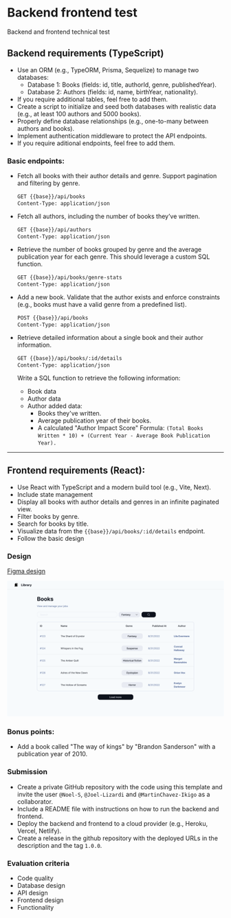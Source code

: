 # Backend frontend test
Backend and frontend technical test

## Backend requirements (TypeScript)

- Use an ORM (e.g., TypeORM, Prisma, Sequelize) to manage two databases:
  - Database 1: Books (fields: id, title, authorId, genre, publishedYear).
  - Database 2: Authors (fields: id, name, birthYear, nationality).
- If you require additional tables, feel free to add them.
- Create a script to initialize and seed both databases with realistic data (e.g., at least 100 authors and 5000 books).
- Properly define database relationships (e.g., one-to-many between authors and books).
- Implement authentication middleware to protect the API endpoints.
- If you require aditional endpoints, feel free to add them.

### Basic endpoints:
- Fetch all books with their author details and genre. Support pagination and filtering by genre.
  ```http
  GET {{base}}/api/books
  Content-Type: application/json
  ```
  
- Fetch all authors, including the number of books they’ve written.
  ```http
  GET {{base}}/api/authors
  Content-Type: application/json
  ```

- Retrieve the number of books grouped by genre and the average publication year for each genre. This should leverage a custom SQL function.
  ```http
  GET {{base}}/api/books/genre-stats
  Content-Type: application/json
  ```

- Add a new book. Validate that the author exists and enforce constraints (e.g., books must have a valid genre from a predefined list).
  ```http
  POST {{base}}/api/books
  Content-Type: application/json
  ```

- Retrieve detailed information about a single book and their author information.
  ```http
  GET {{base}}/api/books/:id/details
  Content-Type: application/json
  ```
  Write a SQL function to retrieve the following information:
  - Book data
  - Author data
  - Author added data:
    - Books they've written.
    - Average publication year of their books.
    - A calculated "Author Impact Score"
      Formula: `(Total Books Written * 10) + (Current Year - Average Book Publication Year).`

---
## Frontend requirements (React):

- Use React with TypeScript and a modern build tool (e.g., Vite, Next).
- Include state management
- Display all books with author details and genres in an infinite paginated view.
- Filter books by genre.
- Search for books by title.
- Visualize data from the `{{base}}/api/books/:id/details` endpoint.
- Follow the basic design

### Design
[Figma design](https://www.figma.com/design/2ir4rNsy6tbv0KWjlLzYcE/Backend-frontend?node-id=18-136&node-type=frame&t=cfTw9OfnebIqkeWX-0)

![Design](./design.png)

### Bonus points:
- Add a book called "The way of kings" by "Brandon Sanderson" with a publication year of 2010.

### Submission
- Create a private GitHub repository with the code using this template and invite the user `@Noel-S`, `@Joel-Lizardi` and `@MartinChavez-Ikigo` as a collaborator.
- Include a README file with instructions on how to run the backend and frontend.
- Deploy the backend and frontend to a cloud provider (e.g., Heroku, Vercel, Netlify).
- Create a release in the github repository with the deployed URLs in the description and the tag `1.0.0`.

### Evaluation criteria
- Code quality
- Database design
- API design
- Frontend design
- Functionality
